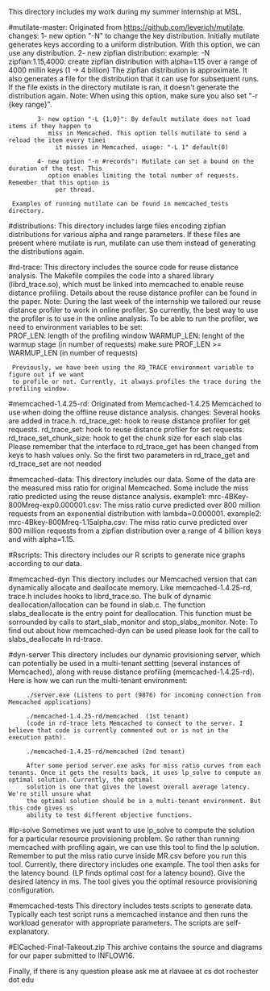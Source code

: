 This directory includes my work during my summer internship at MSL.

#mutilate-master: Originated from https://github.com/leverich/mutilate.
  changes: 
	    1- new option "-N" to change the key distribution. Initially mutilate generates keys according to a uniform distribution. With this option, we can use any distribution. 
			2- new zipfian distribution: 
				example: -N zipfian:1.15,4000: create zipfian distribution with alpha=1.15 over 
                 a range of 4000 millin keys (1 -> 4 billion)
								 The zipfian distribution is approximate. It also generates a file for the
								 distribution that it can use for subsequent runs. If the file exists in the 
								 directory mutilate is ran, it doesn't generate the distribution again.
			           Note: When using this option, make sure you also set "-r {key range}".

			3- new option "-L {1,0}": By default mutilate does not load items if they happen to 
		 	   miss in Memcached. This option tells mutilate to send a reload the item every timei
				 it misses in Memcached. usage: "-L 1" default(0)

			4- new option "-n #records": Mutilate can set a bound on the duration of the test. This
			   option enables limiting the total number of requests. Remember that this option is 
				 per thread.

	 Examples of running mutilate can be found in memcached_tests directory.

#distributions: 
   This directory includes large files encoding zipfian distributions for various alpha
	 and range parameters. If these files are present where mutilate is run, mutilate can use
	 them instead of generating the distributions again.

#rd-trace: 
   This directory includes the source code for reuse distance analysis. The Makefile compiles
	 the code into a shared library (librd_trace.so), which must be linked into memcached to 
	 enable reuse distance profiling. Details about the reuse distance profiler can be found 
	 in the paper.
	 Note: During the last week of the internship we tailored our reuse distance profiler to
	 work in online profiler. So currently, the best way to use the profiler is to use in the
	 online analysis. To be able to run the profiler, we need to environment variables to be
	 set:  
	       PROF_LEN: length of the profiling window
				 WARMUP_LEN: lenght of the warmup stage (in number of requests)
				 make sure PROF_LEN >= WARMUP_LEN (in number of requests)

	 Previously, we have been using the RD_TRACE environment variable to figure out if we want
	 to profile or not. Currently, it always profiles the trace during the profiling window.


#memcached-1.4.25-rd: Originated from Memcached-1.4.25
    Memcached to use when doing the offline reuse distance analysis.
    changes: Several hooks are added in trace.h.
		   rd_trace_get: hook to reuse distance profiler for get requests.
			 rd_trace_set: hook to reuse distance profiler for set requests.
			 rd_trace_set_chunk_size: hook to get the chunk size for each slab clas
	  Please remember that the interface to rd_trace_get has been changed from keys to hash
		values only. So the first two parameters in rd_trace_get and rd_trace_set are not needed

#memcached-data: 
    This directory includes our data. Some of the data are the measured miss ratio for
		original Memcached. Some include the miss ratio predicted using the reuse distance
		analysis.
		example1: mrc-4BKey-800Mreq-exp0.000001.csv: The miss ratio curve predicted over 800 
		million requests from an exponential distribution with lambda=0.000001.
		example2: mrc-4Bkey-800Mreq-1.15alpha.csv: The miss ratio curve predicted over 800 
		million requests from a zipfian distribution over a range of 4 billion keys and with
		alpha=1.15.

#Rscripts:
    This directory includes our R scripts to generate nice graphs according to our data.

#memcached-dyn
     This diectory includes our Memcached version that can dynamically allocate and 
		 deallocate memory. Like memcached-1.4.25-rd, trace.h includes hooks to librd_trace.so.
		 The bulk of dynamic deallocation/allocation can be found in slab.c. The function 
		 slabs_deallocate is the entry point for deallocation. This function must be sorrounded
		 by calls to start_slab_monitor and stop_slabs_monitor.
		 Note: To find out about how memcached-dyn can be used please look for the call to 
		 slabs_deallocate in rd-trace.

#dyn-server
     This directory includes our dynamic provisioning server, which can potentially be used 
		 in a multi-tenant settting (several instances of Memcached), along with reuse distance
		 profiling (memcached-1.4.25-rd). Here is how we can run the multi-tenant environment:
		 
		 ./server.exe (Listens to port (9876) for incoming connection from Memcached applications)
		 
		 ./memcached-1.4.25-rd/memcached  (1st tenant)
		 (code in rd-trace lets Memcached to connect to the server. I believe that code is currently commented out or is not in the execution path).

		 ./memcached-1.4.25-rd/memcached (2nd tenant)

		 After some period server.exe asks for miss ratio curves from each tenants. Once it gets the results back, it uses lp_solve to compute an optimal solution. Currently, the optimal 
		 solution is one that gives the lowest overall average latency. We're still unsure what
		 the optimal solution should be in a multi-tenant environment. But this code gives us
		 ability to test different objective functions.

#lp-solve
    Sometimes we just want to use lp_solve to compute the solution for a particular resource
		provisioning problem. So rather than running memcached with profiling again, we can use
		this tool to find the lp solution. Remember to put the miss ratio curve inside MR.csv 
		before you run this tool. Currently, there directory includes one example. The tool
		then asks for the latency bound. (LP finds optimal cost for a latency bound). Give the
		desired latency in ms. The tool gives you the optimal resource provisioning
		configuration.

#memcached-tests
    This directory includes tests scripts to generate data. Typically each test script runs
		a memcached instance and then runs the workload generator with appropriate parameters.
		The scripts are self-explanatory.
	
#ElCached-Final-Takeout.zip
    This archive contains the source and diagrams for our paper submitted to INFLOW16.

Finally, if there is any question please ask me at rlavaee at cs dot rochester dot edu
